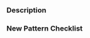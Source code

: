 ### Description

<!-- https://github.com/confluentinc/event-streaming-patterns/issues/GH_ISSUE_NUMBER -->

### New Pattern Checklist

<!-- - [ ] Create an on-brand diagram -->
<!-- - [ ] Implement ksqlDB or code example -->
<!-- - [ ] Provide references -->
<!-- - [ ] Validate hyperlinks -->
<!-- - [ ] Spell check (e.g. using `aspell`) -->
